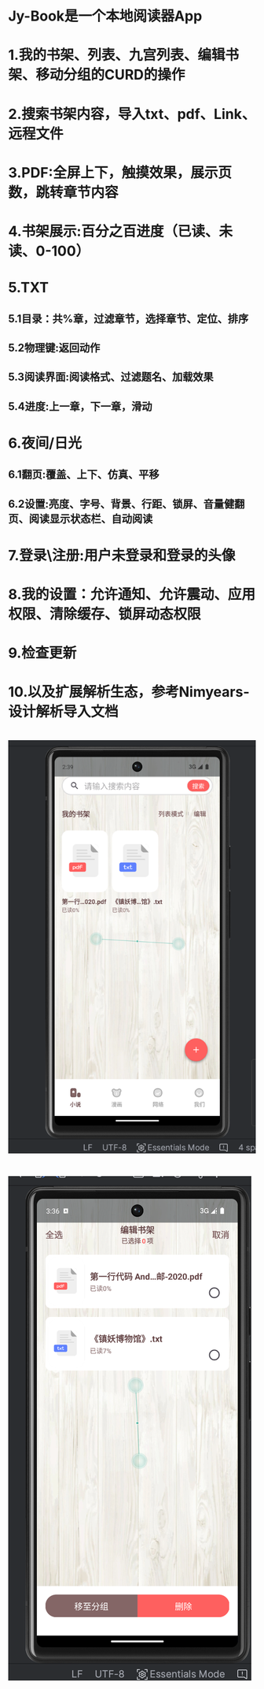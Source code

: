 # Jy-Book是一个本地阅读器App
# 1.我的书架、列表、九宫列表、编辑书架、移动分组的CURD的操作
# 2.搜索书架内容，导入txt、pdf、Link、远程文件
# 3.PDF:全屏上下，触摸效果，展示页数，跳转章节内容
# 4.书架展示:百分之百进度（已读、未读、0-100）
# 5.TXT
## 5.1目录：共%章，过滤章节，选择章节、定位、排序
## 5.2物理键:返回动作
## 5.3阅读界面:阅读格式、过滤题名、加载效果
## 5.4进度:上一章，下一章，滑动
# 6.夜间/日光
## 6.1翻页:覆盖、上下、仿真、平移
## 6.2设置:亮度、字号、背景、行距、锁屏、音量健翻页、阅读显示状态栏、自动阅读
# 7.登录\注册:用户未登录和登录的头像
# 8.我的设置：允许通知、允许震动、应用权限、清除缓存、锁屏动态权限
# 9.检查更新
# 10.以及扩展解析生态，参考Nimyears-设计解析导入文档

# ![Alt text](NoteHome.png)
# ![Alt text](BookShelf.png)

